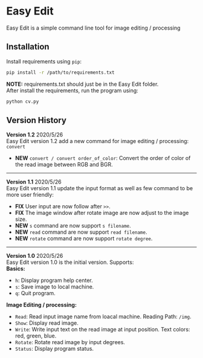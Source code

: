 # Easy Edit
Easy Edit is a simple command line tool for image editing / processing
## Installation
Install requirements using `pip`:
```bash
pip install -r /path/to/requirements.txt
```
**NOTE:** requirements.txt should just be in the Easy Edit folder. <br />
After install the requirements, run the program using:
```bash
python cv.py
```
## Version History
**Version 1.2**  2020/5/26<br />
Easy Edit version 1.2 add a new command for image editing / processing: `convert`
* **NEW** `convert / convert order_of_color`: Convert the order of color of the read image between RGB and BGR.


---
**Version 1.1**  2020/5/26<br />
Easy Edit version 1.1 update the input format as well as few command to be more user friendly:
* **FIX** User input are now follow after `>>`.
* **FIX** The image window after rotate image are now adjust to the image size.
* **NEW** `s` command are now support `s filename`.
* **NEW** `read` command are now support `read filename`.
* **NEW** `rotate` command are now support `rotate degree`.

---
**Version 1.0**  2020/5/26<br />
Easy Edit version 1.0 is the initial version. Supports: <br />
**Basics:**
* `h`: Display program help center.
* `s`: Save image to local machine.
* `q`: Quit program.


**Image Editing / processing:**
* `Read`: Read input image name from loacal machine. Reading Path: `/img`.
* `Show`: Display read image. 
* `Write`: Write input text on the read image at input position. Text colors: red, green, blue.
* `Rotate`: Rotate read image by input degrees.
* `Status`: Display program status. 
